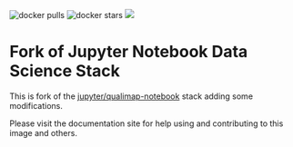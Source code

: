 ![docker pulls](https://img.shields.io/docker/pulls/marcsaric/qualimap-notebook.svg) ![docker stars](https://img.shields.io/docker/stars/marcsaric/qualimap-notebook.svg) [![](https://images.microbadger.com/badges/image/marcsaric/qualimap-notebook.svg)](https://microbadger.com/images/marcsaric/qualimap-notebook "marcsaric/qualimap-notebook image metadata")

# Fork of Jupyter Notebook Data Science Stack

This is fork of the [jupyter/qualimap-notebook](https://github.com/jupyter/docker-stacks/tree/master/qualimap-notebook) stack adding some modifications.

Please visit the documentation site for help using and contributing to this image and others.

